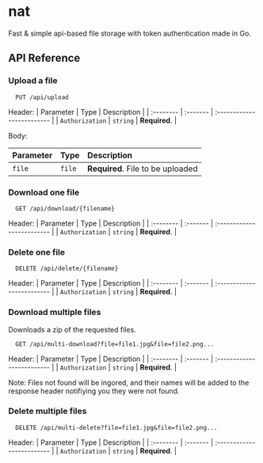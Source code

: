 
# nat

Fast & simple api-based file storage with token authentication made in Go.

## API Reference

### Upload a file

```http
  PUT /api/upload
```
Header:
| Parameter | Type     | Description                |
| :-------- | :------- | :------------------------- |
| `Authorization` | `string` | **Required**.  |

Body:

| Parameter | Type     | Description                       |
| :-------- | :------- | :-------------------------------- |
| `file`      | `file` | **Required**. File to be uploaded |

### Download one file

```http
  GET /api/download/{filename}
```

Header:
| Parameter | Type     | Description                |
| :-------- | :------- | :------------------------- |
| `Authorization` | `string` | **Required**.  |


### Delete one file

```http
  DELETE /api/delete/{filename}
```

Header:
| Parameter | Type     | Description                |
| :-------- | :------- | :------------------------- |
| `Authorization` | `string` | **Required**.  |

### Download multiple files
Downloads a zip of the requested files.

```http
  GET /api/multi-download?file=file1.jpg&file=file2.png...
```

Header:
| Parameter | Type     | Description                |
| :-------- | :------- | :------------------------- |
| `Authorization` | `string` | **Required**.  |

Note: Files not found will be ingored, and their names will be added to the response header notifiying you they were not found.

### Delete multiple files

```http
  DELETE /api/multi-delete?file=file1.jpg&file=file2.png...
```

Header:
| Parameter | Type     | Description                |
| :-------- | :------- | :------------------------- |
| `Authorization` | `string` | **Required**.  |
